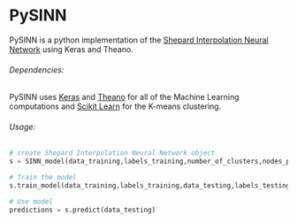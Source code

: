# PySINN

PySINN is a python implementation of the [Shepard Interpolation Neural Network](http://link.springer.com/chapter/10.1007/978-3-319-50832-0_34) using Keras and Theano.

###### Dependencies:

PySINN uses [Keras](https://keras.io) and [Theano](http://deeplearning.net/software/theano/) for all of the Machine Learning computations and [Scikit Learn](http://scikit-learn.org/stable/) for the K-means clustering.

###### Usage:
```python
# create Shepard Interpolation Neural Network object
s = SINN_model(data_training,labels_training,number_of_clusters,nodes_per_cluster,batch_size,epochs,verbose=1,model_optimizer='RMSprop',loss_metric='categorical_crossentropy')

# Train the model
s.train_model(data_training,labels_training,data_testing,labels_testing)

# Use model
predictions = s.predict(data_testing)
```

